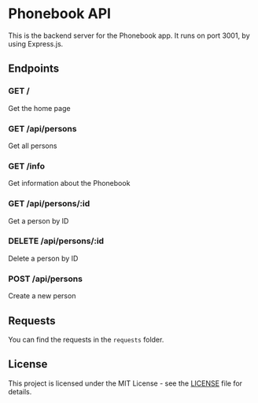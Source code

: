 # Phonebook API

This is the backend server for the Phonebook app. It runs on port 3001, by using Express.js.

## Endpoints

### GET /

Get the home page

### GET /api/persons

Get all persons

### GET /info

Get information about the Phonebook

### GET /api/persons/:id

Get a person by ID

### DELETE /api/persons/:id

Delete a person by ID

### POST /api/persons

Create a new person

## Requests

You can find the requests in the `requests` folder.

## License

This project is licensed under the MIT License - see the [LICENSE](LICENSE) file for details.
